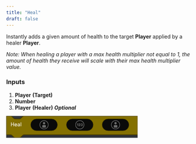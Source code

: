 ```yaml
---
title: "Heal"
draft: false
---
```

Instantly adds a given amount of health to the target **Player** applied by a healer **Player**.  
  
_Note: When healing a player with a max health multiplier not equal to 1, the amount of health they receive will scale with their max health multiplier value._
### Inputs
1. **Player**
    **(Target)**
2. **Number**
3. **Player**
    **(Healer)**
    **_Optional_**

![Heal](https://raw.githubusercontent.com/battlefield-portal-community/Image-CDN/main/portal_blocks/Heal.png)